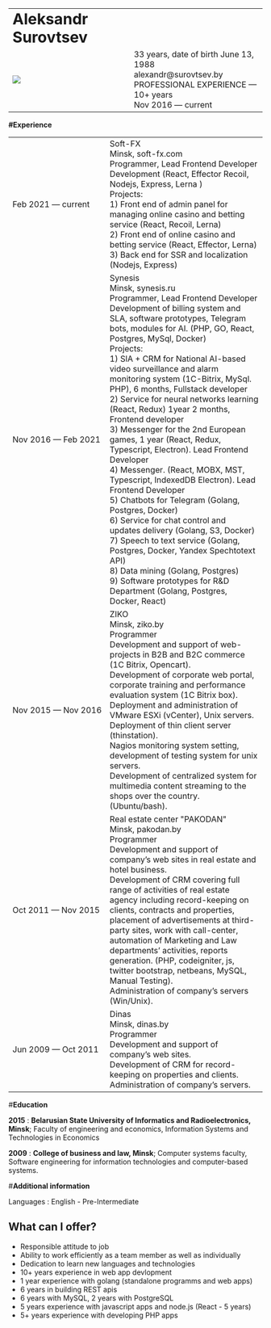<table border="0">
 <tr>
    <td><b style="font-size:30px">Aleksandr Surovtsev</b></td>
    <td></td>
 </tr>
 <tr>
 	 <td>
      <img src="https://github.com/surovtsev-alex/spaceInvaders/blob/main/packages/cra/public/img/photo_cv.jpeg?raw=true" />
      </td>
    <td>
		33 years, date of birth June 13, 1988 <br/>
		alexandr@surovtsev.by <br/>
		PROFESSIONAL EXPERIENCE  — 10+ years <br/>  
		Nov 2016 — current<br/>
	</td>
 </tr>
</table>

**#Experience**

<table border="0">
 <tr>
 		 <td><nobr>Feb 2021 — current </nobr></td>
    <td>
		Soft-FX <br/>
		Minsk, soft-fx.com <br/>
		Programmer, Lead Frontend Developer <br/>
        Development
        (React, Effector Recoil, Nodejs, Express, Lerna )<br/>
        Projects:<br/>
        1) Front end of admin panel for managing online casino and betting service (React, Recoil, Lerna)<br/>
        2) Front end of online casino and betting service (React, Effector, Lerna)<br/>
        3) Back end for SSR and localization (Nodejs, Express)<br/>
	</td>
 </tr>
 <tr>
 	<td><nobr>Nov 2016 — Feb 2021</nobr></td>
    <td>
		Synesis <br/>
		Minsk, synesis.ru <br/>
		Programmer, Lead Frontend Developer <br/>
        Development of billing system and SLA, software prototypes, Telegram bots, modules for AI.  
        (PHP, GO, React, Postgres, MySql, Docker)<br/>
        Projects:<br/>
        1) SlA + CRM for National AI-based video surveillance and alarm monitoring system (1С-Bitrix, MySql. PHP), 6 months, Fullstack developer<br/>
        2) Service for neural networks learning (React, Redux) 1year 2 months, Frontend developer<br/>
        3) Messenger for the 2nd European games, 1 year (React, Redux, Typescript, Electron). Lead Frontend Developer<br/>
        4) Messenger. (React, MOBX, MST, Typescript, IndexedDB Electron). Lead Frontend Developer<br/>
        5) Chatbots for Telegram (Golang, Postgres, Docker)<br/>
        6) Service for chat control and updates delivery (Golang, S3, Docker)<br/>
        7) Speech to text service (Golang, Postgres, Docker, Yandex Spechtotext API)<br/>
        8) Data mining (Golang, Postgres)<br/>
        9) Software prototypes for R&D Department (Golang, Postgres, Docker, React)
	</td>
 </tr>
<tr>
	<td><nobr>Nov 2015 — Nov 2016</nobr> </td>
	<td>ZIKO<br/>
        Minsk, ziko.by<br/>
        Programmer<br/>
        Development and support of web-projects in B2B and B2C commerce (1C Bitrix, Opencart).<br/>
        Development of corporate web portal, corporate training and performance evaluation system (1C Bitrix box).  <br/>
        Deployment and administration of VMware ESXi (vCenter), Unix servers.  <br/>
        Deployment of thin client server (thinstation).  <br/>
        Nagios monitoring system setting, development of testing system for unix servers.  <br/>
        Development of centralized system for multimedia content streaming to the shops over the country. (Ubuntu/bash).<br/>
    </td>
 </tr>
 <tr> 
    <td><nobr>Oct 2011 — Nov 2015 </nobr></td>
    <td>Real estate center "PAKODAN"<br/>
        Minsk, pakodan.by<br/>
        Programmer<br/>
        Development and support of company’s web sites in real estate and hotel business.<br/>
        Development of CRM covering full range of activities of real estate agency including record-keeping on clients, contracts and properties, placement of advertisements at third-party sites, work with call-center, automation of Marketing and Law departments’ activities, reports generation. (PHP, codeigniter, js, twitter bootstrap, netbeans, MySQL, Manual Testing).<br/>
        Administration of company’s servers (Win/Unix).
    </td>
 </tr>
<tr>
    <td><nobr>Jun 2009 — Oct 2011  </nobr></td>
    <td>Dinas<br/>
        Minsk, dinas.by<br/>
        Programmer<br/>
        Development and support of company’s web sites.<br/>
        Development of CRM for record-keeping on properties and clients. Administration of company’s servers.<br/>
    </td>
</tr>

</table>
  
  
#**Education**

**2015**
: **Belarusian State University of Informatics and Radioelectronics, Minsk**;
Faculty of engineering and economics, Information Systems and Technologies in Economics

**2009**
: **College of business and law, Minsk**; Computer systems faculty, Software engineering for information technologies and computer-based systems.

#**Additional information**

Languages
: English - Pre-Intermediate

## What can I offer?

- Responsible attitude to job
- Ability to work efficiently as a team member as well as individually
- Dedication to learn new languages and technologies
- 10+ years experience in web app devlopment
- 1 year experience with golang (standalone programms and web apps)
- 6 years in building REST apis
- 6 years with MySQL, 2 years with PostgreSQL
- 5 years experience with javascript apps and node.js (React - 5 years)
- 5+ years experience with developing PHP apps
